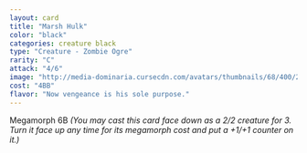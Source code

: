 ```yaml
---
layout: card
title: "Marsh Hulk"
color: "black"
categories: creature black
type: "Creature - Zombie Ogre"
rarity: "C"
attack: "4/6"
image: "http://media-dominaria.cursecdn.com/avatars/thumbnails/68/400/200/283/635618475239763907.png"
cost: "4BB"
flavor: "Now vengeance is his sole purpose."
---
```


Megamorph <span class="mana">6</span><span class="mana">B</span> <em>(You may cast this card face down as a 2/2 creature for 3. Turn it face up any time for its megamorph cost and put a +1/+1 counter on it.)</em>

